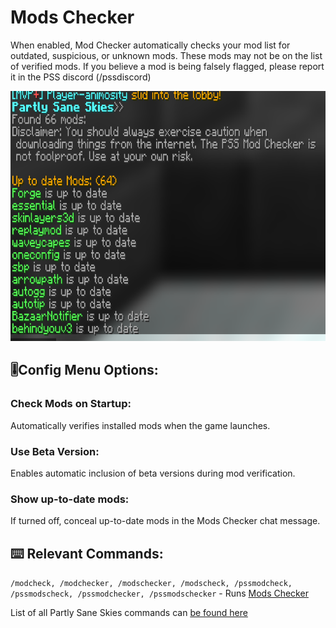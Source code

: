 # Mods Checker
When enabled, Mod Checker automatically checks your mod list for outdated, suspicious, or unknown mods. These mods may not be on the list of verified mods.
If you believe a mod is being falsely flagged, please report it in the PSS discord (/pssdiscord)
<!-- Feature Description -->

<img src="/docs/images/mod_checker.png" alt="Mod Checker" width="750" height="400" style="text-align: center;">
<!-- Feature image -->


## 🎚️Config  Menu Options:
<!-- Options/toggles in the config menu, and what they do-->
### Check Mods on Startup:
Automatically verifies installed mods when the game launches.

### Use Beta Version:
Enables automatic inclusion of beta versions during mod verification.

###  Show up-to-date mods:
If turned off, conceal up-to-date mods in the Mods Checker chat message.


## ⌨️ Relevant Commands:
<!-- Commands to use the feature/associated with the feature-->

``/modcheck, /modchecker, /modschecker, /modscheck, /pssmodcheck, /pssmodscheck, /pssmodchecker, /pssmodschecker`` - Runs [Mods Checker](/docs/pages/commands.md#clearpssdata)

List of all Partly Sane Skies commands can [be found here](/docs/pages/commands.md)



